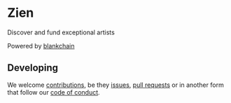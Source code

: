 # Zien
Discover and fund exceptional artists

Powered by [blankchain][blankchain]

## Developing

We welcome [contributions][contrib], be they [issues][issues], [pull requests][pullrequest] or in another form that follow our [code of conduct][codeofconduct].

[blankchain]: https://github.com/axna/blankchain
[issues]: ../../issues/new/choose
[pullrequest]: .github/PULL_REQUEST_TEMPLATE.md
[contrib]: .github/CONTRIBUTING.md
[codeofconduct]: ./CODE_OF_CONDUCT.md 


